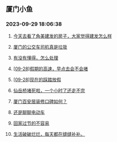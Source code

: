 ## 厦门小鱼 
### 2023-09-29 18:06:38

1. [今天去看了角美建发的房子，大家觉得建发怎么样](http://bbs.xmfish.com/read-htm-tid-18080743.html)

2. [厦门的公交车司机真是垃圾](http://bbs.xmfish.com/read-htm-tid-18080735.html)

3. [有没有懂得，怎么处理](http://bbs.xmfish.com/read-htm-tid-18080768.html)

4. [[09-28]假期的高速，早点去会不会堵](http://bbs.xmfish.com/read-htm-tid-18080745.html)

5. [[09-28]现在的踩踏放假](http://bbs.xmfish.com/read-htm-tid-18080805.html)

6. [仙岳桥堵死啦，一个小时了还走不完](http://bbs.xmfish.com/read-htm-tid-18080779.html)

7. [厦门百安居装修口碑如何？](http://bbs.xmfish.com/read-htm-tid-18080820.html)

8. [还是聊聊电动车](http://bbs.xmfish.com/read-htm-tid-18080832.html)

9. [回家过节的不容易](http://bbs.xmfish.com/read-htm-tid-18080845.html)

10. [生活破破烂烂，每天都在缝缝补补。](http://bbs.xmfish.com/read-htm-tid-18080821.html)

